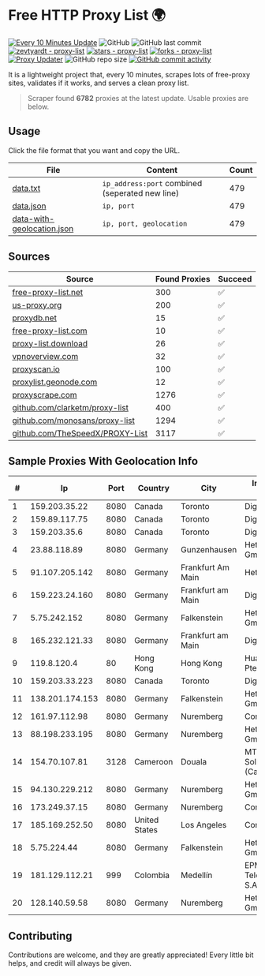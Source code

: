 
# Free HTTP Proxy List 🌍

[![Every 10 Minutes Update](https://github.com/mertguvencli/http-proxy-list/actions/workflows/main.yml/badge.svg?branch=main)](https://github.com/mertguvencli/http-proxy-list/actions/workflows/main.yml)
![GitHub](https://img.shields.io/github/license/mertguvencli/http-proxy-list)
![GitHub last commit](https://img.shields.io/github/last-commit/mertguvencli/http-proxy-list)
[![zevtyardt - proxy-list](https://img.shields.io/static/v1?label=zevtyardt&message=proxy-list&color=blue&logo=github)](https://github.com/zevtyardt/proxy-list "Go to GitHub repo")
[![stars - proxy-list](https://img.shields.io/github/stars/zevtyardt/proxy-list?style=social)](https://github.com/zevtyardt/proxy-list)
[![forks - proxy-list](https://img.shields.io/github/forks/zevtyardt/proxy-list?style=social)](https://github.com/zevtyardt/proxy-list)
[![Proxy Updater](https://github.com/zevtyardt/proxy-list/workflows/Proxy%20Updater/badge.svg)](https://github.com/zevtyardt/proxy-list/actions?query=workflow:"Proxy+Updater")
![GitHub repo size](https://img.shields.io/github/repo-size/zevtyardt/proxy-list)
[![GitHub commit activity](https://img.shields.io/github/commit-activity/m/zevtyardt/proxy-list?logo=commits)](https://github.com/zevtyardt/proxy-list/commits/main)

It is a lightweight project that, every 10 minutes, scrapes lots of free-proxy sites, validates if it works, and serves a clean proxy list.

> Scraper found **6782** proxies at the latest update. Usable proxies are below.

## Usage

Click the file format that you want and copy the URL.

|File|Content|Count|
|----|-------|-----|
|[data.txt](https://raw.githubusercontent.com/mertguvencli/http-proxy-list/main/proxy-list/data.txt)|`ip_address:port` combined (seperated new line)|479|
|[data.json](https://raw.githubusercontent.com/mertguvencli/http-proxy-list/main/proxy-list/data.json)|`ip, port`|479|
|[data-with-geolocation.json](https://raw.githubusercontent.com/mertguvencli/http-proxy-list/main/proxy-list/data-with-geolocation.json)|`ip, port, geolocation`|479|

## Sources

|Source|Found Proxies|Succeed|
|------|-------------|-------|
|[free-proxy-list.net](https://free-proxy-list.net)|300|✅|
|[us-proxy.org](https://www.us-proxy.org)|200|✅|
|[proxydb.net](http://proxydb.net)|15|✅|
|[free-proxy-list.com](https://free-proxy-list.com/?page=&port=&type%5B%5D=http&type%5B%5D=https&up_time=0&search=Search)|10|✅|
|[proxy-list.download](https://www.proxy-list.download/HTTP)|26|✅|
|[vpnoverview.com](https://vpnoverview.com/privacy/anonymous-browsing/free-proxy-servers)|32|✅|
|[proxyscan.io](https://www.proxyscan.io)|100|✅|
|[proxylist.geonode.com](https://proxylist.geonode.com/api/proxy-list?limit=300&page=1&sort_by=lastChecked&sort_type=desc&protocols=http,https)|12|✅|
|[proxyscrape.com](https://api.proxyscrape.com/v2/?request=displayproxies&protocol=http&timeout=10000&country=all&ssl=all&anonymity=all)|1276|✅|
|[github.com/clarketm/proxy-list](https://raw.githubusercontent.com/clarketm/proxy-list/master/proxy-list-raw.txt)|400|✅|
|[github.com/monosans/proxy-list](https://raw.githubusercontent.com/monosans/proxy-list/main/proxies/http.txt)|1294|✅|
|[github.com/TheSpeedX/PROXY-List](https://raw.githubusercontent.com/TheSpeedX/PROXY-List/master/http.txt)|3117|✅|


## Sample Proxies With Geolocation Info

|#|Ip|Port|Country|City|Internet Service Provider|
|-|--|----|-------|----|-------------------------|
|1|159.203.35.22|8080|Canada|Toronto|DigitalOcean, LLC|
|2|159.89.117.75|8080|Canada|Toronto|DigitalOcean, LLC|
|3|159.203.35.6|8080|Canada|Toronto|DigitalOcean, LLC|
|4|23.88.118.89|8080|Germany|Gunzenhausen|Hetzner Online GmbH|
|5|91.107.205.142|8080|Germany|Frankfurt Am Main|Hetzner Online AG|
|6|159.223.24.160|8080|Germany|Frankfurt am Main|DigitalOcean, LLC|
|7|5.75.242.152|8080|Germany|Falkenstein|Hetzner Online GmbH|
|8|165.232.121.33|8080|Germany|Frankfurt am Main|DigitalOcean, LLC|
|9|119.8.120.4|80|Hong Kong|Hong Kong|Huawei International Pte. LTD|
|10|159.203.33.223|8080|Canada|Toronto|DigitalOcean, LLC|
|11|138.201.174.153|8080|Germany|Falkenstein|Hetzner Online GmbH|
|12|161.97.112.98|8080|Germany|Nuremberg|Contabo GmbH|
|13|88.198.233.195|8080|Germany|Nuremberg|Hetzner Online GmbH|
|14|154.70.107.81|3128|Cameroon|Douala|MTN Network Solutions (Cameroon)|
|15|94.130.229.212|8080|Germany|Nuremberg|Hetzner Online GmbH|
|16|173.249.37.15|8080|Germany|Nuremberg|Contabo GmbH|
|17|185.169.252.50|8080|United States|Los Angeles|Contabo GmbH|
|18|5.75.224.44|8080|Germany|Falkenstein|Hetzner Online GmbH|
|19|181.129.112.21|999|Colombia|Medellín|EPM Telecomunicaciones S.A. E.S.P.|
|20|128.140.59.58|8080|Germany|Nuremberg|Hetzner Online GmbH|



## Contributing

Contributions are welcome, and they are greatly appreciated! Every
little bit helps, and credit will always be given.

